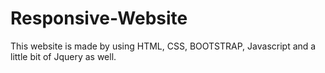 # Responsive-Website
This website is made by using HTML, CSS, BOOTSTRAP, Javascript and a little bit of Jquery as well.

